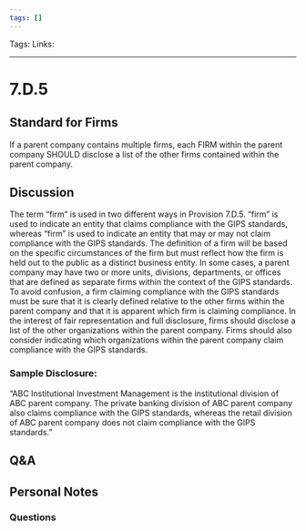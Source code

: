 ```yaml
---
tags: []
---
```

Tags:
Links: 
___
# 7.D.5
## Standard for Firms
If a parent company contains multiple firms, each FIRM within the parent company SHOULD disclose a list of the other firms contained within the parent company.
## Discussion
The term “firm” is used in two different ways in Provision 7.D.5. “firm” is used to indicate an entity that claims compliance with the GIPS standards, whereas “firm” is used to indicate an entity that may or may not claim compliance with the GIPS standards. The definition of a firm will be based on the specific circumstances of the firm but must reflect how the firm is held out to the public as a distinct business entity. In some cases, a parent company may have two or more units, divisions, departments, or offices that are defined as separate firms within the context of the GIPS standards. To avoid confusion, a firm claiming compliance with the GIPS standards must be sure that it is clearly defined relative to the other firms within the parent company and that it is apparent which firm is claiming compliance. In the interest of fair representation and full disclosure, firms should disclose a list of the other organizations within the parent company. Firms should also consider indicating which organizations within the parent company claim compliance with the GIPS standards.
### Sample Disclosure:
“ABC Institutional Investment Management is the institutional division of ABC parent company. The private banking division of ABC parent company also claims compliance with the GIPS standards, whereas the retail division of ABC parent company does not claim compliance with the GIPS standards.”
## Q&A

## Personal Notes

### Questions